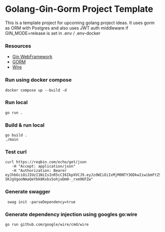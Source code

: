 # Golang-Gin-Gorm Project Template

This is a template project for upcoming golang project ideas.
It uses gorm as ORM with Postgres and also uses JWT auth middleware 
if GIN_MODE=release is set in .env / .env-docker

### Resources
- [Gin WebFramework](https://github.com/gin-gonic/gin)
- [GORM](https://gorm.io/index.html)
- [Wire](https://github.com/google/wire)

### Run using docker compose
```shell
docker compose up --build -d
```

### Run local
```shell
go run .
```

### Build & run local
```shell
go build .
./main
```

### Test curl
```shell
curl https://reqbin.com/echo/get/json
   -H "Accept: application/json"
   -H "Authorization: Bearer eyJhbGciOiJIUzI1NiIsInR5cCI6IkpXVCJ9.eyJzdWIiOiIxMjM0NTY3ODkwIiwibmFtZSI6IkpvaG4gRG9lIiwiaWF0IjoxNTE2MjM5MDIyfQ.vZa-SKJgVgooNmaQeYbk8KxbsSohjoDm0-_rxm96FZw"
```

### Generate swagger
```shell
 swag init -parseDependency=true
```

### Generate dependency injection using googles go:wire
```shell
go run github.com/google/wire/cmd/wire
```